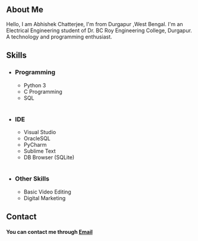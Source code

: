 ## About Me

Hello, I am Abhishek Chatterjee, I'm from Durgapur ,West Bengal. I'm an Electrical Engineering student of Dr. BC Roy Engineering College, Durgapur.
A technology and programming enthusiast.


## Skills
*  ### Programming 
    * Python 3
    * C Programming 
    * SQL
# 
*  ### IDE
    * Visual Studio
    * OracleSQL
    * PyCharm
    * Sublime Text
    * DB Browser (SQLite)
# 
*  ### Other Skills
    * Basic Video Editing
    * Digital Marketing					

## Contact

#### You can contact me through [Email](mailto:abhishekchatterjee59@protonmail.com) 
